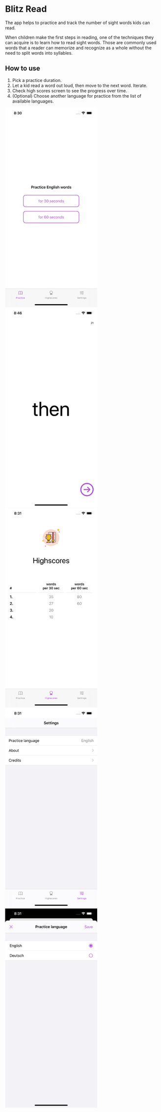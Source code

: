 # Blitz Read

The app helps to practice and track the number of sight words kids can read.


When children make the first steps in reading, one of the techniques they can acquire is to learn how to read sight words.
Those are commonly used words that a reader can memorize and recognize as a whole without the need to split words into syllables.

## How to use


1. Pick a practice duration.
2. Let a kid read a word out loud, then move to the next word. Iterate.
3. Check high scores screen to see the progress over time.
4. (Optional) Choose another language for practice from the list of available languages.


<img src="./screenshots/01-start-practice-screen.png" width="300" />
<img src="./screenshots/02-practice-screen.png" width="300" />
<img src="./screenshots/03-highscores-screen.png" width="300" />
<img src="./screenshots/04-settings-screen.png" width="300" />
<img src="./screenshots/05-language-selection-screen.png" width="300" />

